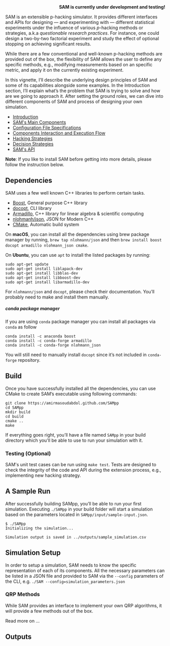 <div style="text-align: right"><b>SAM is currently under development and testing!</b></div>

SAM is an extensible p-hacking simulator. It provides different interfaces and APIs for designing — and experimenting with — different statistical experiments under the influence of various *p*-hacking methods or strategies, a.k.a *questionable research practices*. For instance, one could design a two-by-two factorial experiment and study the effect of optional stopping on achieving significant results.

While there are a few conventional and well-known p-hacking methods are provided out of the box, the flexibility of SAM allows the user to define any specific methods, e.g., modifying measurements based on an specific metric, and apply it on the currently existing experiment.

In this vignette, I’ll describe the underlying design principles of SAM and some of its capabilities alongside some examples. In the Introduction section, I’ll explain what’s the problem that SAM is trying to solve and how are we going to approach it. After setting the ground roles, we can dive into different components of SAM and process of designing your own simulation. 

- [Introduction](doc/Introduction.md)
- [SAM's Main Components](doc/Components.md)
- [Configuration File Specifications](doc/ConfigurationFileSpecifications.md)
- [Components Interaction and Execution Flow](doc/ExecutionFlow.md)
- [Hacking Strategies](doc/HackingStrategies.md)
- [Decision Strategies](doc/DecisionStrategies.md)
- [SAM's API](doc/API.md)

**Note**: If you like to install SAM before getting into more details, please follow the instruction below.

## Dependencies

SAM uses a few well known C++ libraries to perform certain tasks. 

- [Boost](https://github.com/docopt/docopt.cpp), General purpose C++ library 
- [docopt](https://github.com/docopt/docopt.cpp), CLI library 
- [Armadillo](http://arma.sourceforge.net/), C++ library for linear algebra & scientific computing
- [nlohmanh/json](https://github.com/nlohmann/json), JSON for Modern C++
- [CMake](https://cmake.org), Automatic build system 

On **macOS**, you can install all the dependencies using brew package manager by running, `brew tap nlohmann/json` and then `brew install boost docopt armadillo nlohmann_json cmake`.

On **Ubuntu**, you can use `apt` to install the listed packages by running:

	sudo apt-get update
	sudo apt-get install liblapack-dev
	sudo apt-get install libblas-dev
	sudo apt-get install libboost-dev
	sudo apt-get install libarmadillo-dev
	
For `nlohmann/json` and `docopt`, please check their documentation. You’ll probably need to make and install them manually. 

##### conda package manager

If you are using `conda` package manager you can install all packages via `conda` as follow 


	conda install -c anaconda boost
	conda install -c conda-forge armadillo
	conda install -c conda-forge nlohmann_json
	
You will still need to manually install `docopt` since it’s not included in `conda-forge` repository. 

## Build

Once you have successfully installed all the dependencies, you can use CMake to create SAM’s executable using following commands:

	git clone https://amirmasoudabdol.github.com/SAMpp
	cd SAMpp
	mkdir build
	cd build
	cmake ..
	make

If everything goes right, you’ll have a file named `SAMpp` in your build directory which you’ll be able to use to run your simulation with it.

### Testing (Optional)

SAM's unit test cases can be run using `make test`. Tests are designed to check the integrity of the code and API during the extension process, e.g., implementing new hacking strategy.

## A Sample Run

After successfully building SAMpp, you’ll be able to run your first simulation. Executing `./SAMpp` in your build folder will start a simulation based on the parameters located in `SAMpp/input/sample-input.json`. 

	$ ./SAMpp
	Initializing the simulation...
	
	Simulation output is saved in ../outputs/sample_simulation.csv
	



## Simulation Setup

In order to setup a simulation, SAM needs to know the specific representation of each of its components. All the necessary parameters can be listed in a JSON file and provided to SAM via the `--config` parameters of the CLI, e.g. `./SAM --config=simulation_parameters.json`




### QRP Methods

While SAM provides an interface to implement your own QRP algorithms, it will provide a few methods out of the box.

Read more on ...


## Outputs

